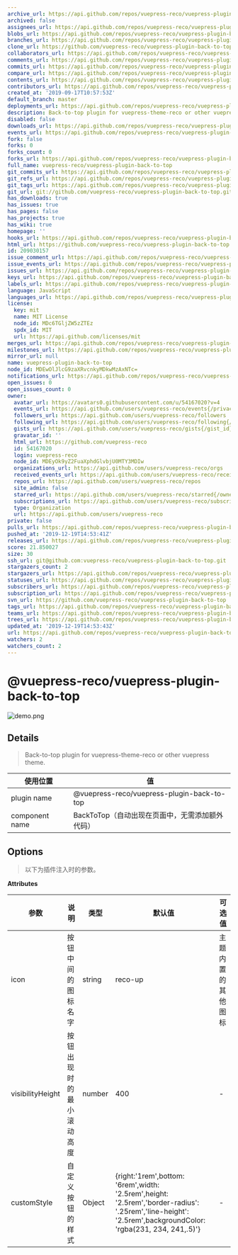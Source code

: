 ```yaml
---
archive_url: https://api.github.com/repos/vuepress-reco/vuepress-plugin-back-to-top/{archive_format}{/ref}
archived: false
assignees_url: https://api.github.com/repos/vuepress-reco/vuepress-plugin-back-to-top/assignees{/user}
blobs_url: https://api.github.com/repos/vuepress-reco/vuepress-plugin-back-to-top/git/blobs{/sha}
branches_url: https://api.github.com/repos/vuepress-reco/vuepress-plugin-back-to-top/branches{/branch}
clone_url: https://github.com/vuepress-reco/vuepress-plugin-back-to-top.git
collaborators_url: https://api.github.com/repos/vuepress-reco/vuepress-plugin-back-to-top/collaborators{/collaborator}
comments_url: https://api.github.com/repos/vuepress-reco/vuepress-plugin-back-to-top/comments{/number}
commits_url: https://api.github.com/repos/vuepress-reco/vuepress-plugin-back-to-top/commits{/sha}
compare_url: https://api.github.com/repos/vuepress-reco/vuepress-plugin-back-to-top/compare/{base}...{head}
contents_url: https://api.github.com/repos/vuepress-reco/vuepress-plugin-back-to-top/contents/{+path}
contributors_url: https://api.github.com/repos/vuepress-reco/vuepress-plugin-back-to-top/contributors
created_at: '2019-09-17T10:57:53Z'
default_branch: master
deployments_url: https://api.github.com/repos/vuepress-reco/vuepress-plugin-back-to-top/deployments
description: Back-to-top plugin for vuepress-theme-reco or other vuepress theme.
disabled: false
downloads_url: https://api.github.com/repos/vuepress-reco/vuepress-plugin-back-to-top/downloads
events_url: https://api.github.com/repos/vuepress-reco/vuepress-plugin-back-to-top/events
fork: false
forks: 0
forks_count: 0
forks_url: https://api.github.com/repos/vuepress-reco/vuepress-plugin-back-to-top/forks
full_name: vuepress-reco/vuepress-plugin-back-to-top
git_commits_url: https://api.github.com/repos/vuepress-reco/vuepress-plugin-back-to-top/git/commits{/sha}
git_refs_url: https://api.github.com/repos/vuepress-reco/vuepress-plugin-back-to-top/git/refs{/sha}
git_tags_url: https://api.github.com/repos/vuepress-reco/vuepress-plugin-back-to-top/git/tags{/sha}
git_url: git://github.com/vuepress-reco/vuepress-plugin-back-to-top.git
has_downloads: true
has_issues: true
has_pages: false
has_projects: true
has_wiki: true
homepage: ''
hooks_url: https://api.github.com/repos/vuepress-reco/vuepress-plugin-back-to-top/hooks
html_url: https://github.com/vuepress-reco/vuepress-plugin-back-to-top
id: 209030157
issue_comment_url: https://api.github.com/repos/vuepress-reco/vuepress-plugin-back-to-top/issues/comments{/number}
issue_events_url: https://api.github.com/repos/vuepress-reco/vuepress-plugin-back-to-top/issues/events{/number}
issues_url: https://api.github.com/repos/vuepress-reco/vuepress-plugin-back-to-top/issues{/number}
keys_url: https://api.github.com/repos/vuepress-reco/vuepress-plugin-back-to-top/keys{/key_id}
labels_url: https://api.github.com/repos/vuepress-reco/vuepress-plugin-back-to-top/labels{/name}
language: JavaScript
languages_url: https://api.github.com/repos/vuepress-reco/vuepress-plugin-back-to-top/languages
license:
  key: mit
  name: MIT License
  node_id: MDc6TGljZW5zZTEz
  spdx_id: MIT
  url: https://api.github.com/licenses/mit
merges_url: https://api.github.com/repos/vuepress-reco/vuepress-plugin-back-to-top/merges
milestones_url: https://api.github.com/repos/vuepress-reco/vuepress-plugin-back-to-top/milestones{/number}
mirror_url: null
name: vuepress-plugin-back-to-top
node_id: MDEwOlJlcG9zaXRvcnkyMDkwMzAxNTc=
notifications_url: https://api.github.com/repos/vuepress-reco/vuepress-plugin-back-to-top/notifications{?since,all,participating}
open_issues: 0
open_issues_count: 0
owner:
  avatar_url: https://avatars0.githubusercontent.com/u/54167020?v=4
  events_url: https://api.github.com/users/vuepress-reco/events{/privacy}
  followers_url: https://api.github.com/users/vuepress-reco/followers
  following_url: https://api.github.com/users/vuepress-reco/following{/other_user}
  gists_url: https://api.github.com/users/vuepress-reco/gists{/gist_id}
  gravatar_id: ''
  html_url: https://github.com/vuepress-reco
  id: 54167020
  login: vuepress-reco
  node_id: MDEyOk9yZ2FuaXphdGlvbjU0MTY3MDIw
  organizations_url: https://api.github.com/users/vuepress-reco/orgs
  received_events_url: https://api.github.com/users/vuepress-reco/received_events
  repos_url: https://api.github.com/users/vuepress-reco/repos
  site_admin: false
  starred_url: https://api.github.com/users/vuepress-reco/starred{/owner}{/repo}
  subscriptions_url: https://api.github.com/users/vuepress-reco/subscriptions
  type: Organization
  url: https://api.github.com/users/vuepress-reco
private: false
pulls_url: https://api.github.com/repos/vuepress-reco/vuepress-plugin-back-to-top/pulls{/number}
pushed_at: '2019-12-19T14:53:41Z'
releases_url: https://api.github.com/repos/vuepress-reco/vuepress-plugin-back-to-top/releases{/id}
score: 21.850027
size: 30
ssh_url: git@github.com:vuepress-reco/vuepress-plugin-back-to-top.git
stargazers_count: 2
stargazers_url: https://api.github.com/repos/vuepress-reco/vuepress-plugin-back-to-top/stargazers
statuses_url: https://api.github.com/repos/vuepress-reco/vuepress-plugin-back-to-top/statuses/{sha}
subscribers_url: https://api.github.com/repos/vuepress-reco/vuepress-plugin-back-to-top/subscribers
subscription_url: https://api.github.com/repos/vuepress-reco/vuepress-plugin-back-to-top/subscription
svn_url: https://github.com/vuepress-reco/vuepress-plugin-back-to-top
tags_url: https://api.github.com/repos/vuepress-reco/vuepress-plugin-back-to-top/tags
teams_url: https://api.github.com/repos/vuepress-reco/vuepress-plugin-back-to-top/teams
trees_url: https://api.github.com/repos/vuepress-reco/vuepress-plugin-back-to-top/git/trees{/sha}
updated_at: '2019-12-19T14:53:43Z'
url: https://api.github.com/repos/vuepress-reco/vuepress-plugin-back-to-top
watchers: 2
watchers_count: 2
---
```


# @vuepress-reco/vuepress-plugin-back-to-top

![demo.png](https://raw.githubusercontent.com/vuepress-reco/vuepress-plugin-back-to-top/master/images/demo.png)

## Details

> Back-to-top plugin for vuepress-theme-reco or other vuepress theme.

|使用位置|值|
|-|-|
|plugin name|@vuepress-reco/vuepress-plugin-back-to-top|
|component name|BackToTop（自动出现在页面中，无需添加额外代码）|

## Options

> 以下为插件注入时的参数。

**Attributes**

|参数|说明|类型|默认值|可选值|
|-|-|-|-|-|
|icon|按钮中间的图标名字|string|reco-up|主题内置的其他图标|
|visibilityHeight|按钮出现时的最小滚动高度|number|400|-|
|customStyle|自定义按钮的样式|Object|{right:'1rem',bottom: '6rem',width: '2.5rem',height: '2.5rem','border-radius': '.25rem','line-height': '2.5rem',backgroundColor: 'rgba(231, 234, 241,.5)'}|-|
